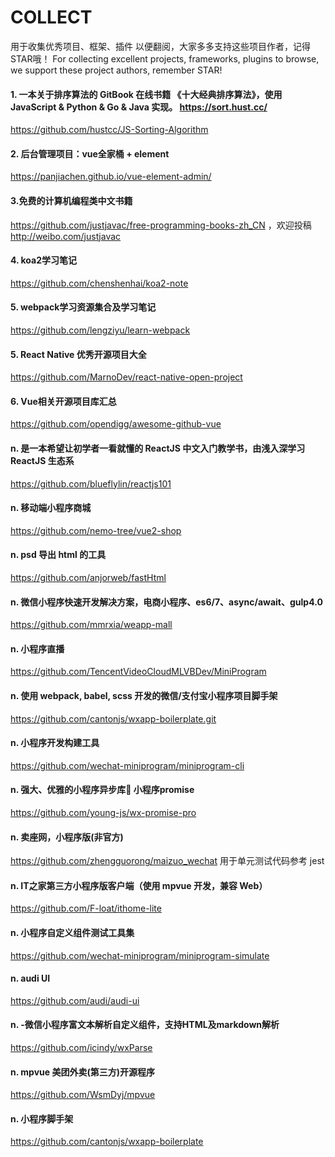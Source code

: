 # COLLECT
用于收集优秀项目、框架、插件 以便翻阅，大家多多支持这些项目作者，记得STAR哦！
For collecting excellent projects, frameworks, plugins to browse, we support these project authors, remember STAR!

#### 1. 一本关于排序算法的 GitBook 在线书籍 《十大经典排序算法》，使用 JavaScript & Python & Go & Java 实现。 https://sort.hust.cc/
https://github.com/hustcc/JS-Sorting-Algorithm

#### 2. 后台管理项目：vue全家桶 + element 
https://panjiachen.github.io/vue-element-admin/

#### 3.免费的计算机编程类中文书籍 
https://github.com/justjavac/free-programming-books-zh_CN ，欢迎投稿 http://weibo.com/justjavac

#### 4. koa2学习笔记
https://github.com/chenshenhai/koa2-note

#### 5. webpack学习资源集合及学习笔记
https://github.com/lengziyu/learn-webpack

#### 5. React Native 优秀开源项目大全
https://github.com/MarnoDev/react-native-open-project

#### 6. Vue相关开源项目库汇总
https://github.com/opendigg/awesome-github-vue

#### n. 是一本希望让初学者一看就懂的 ReactJS 中文入门教学书，由浅入深学习 ReactJS 生态系
https://github.com/blueflylin/reactjs101

#### n. 移动端小程序商城
https://github.com/nemo-tree/vue2-shop

#### n. psd 导出 html 的工具
https://github.com/anjorweb/fastHtml

#### n. 微信小程序快速开发解决方案，电商小程序、es6/7、async/await、gulp4.0
https://github.com/mmrxia/weapp-mall

#### n. 小程序直播
https://github.com/TencentVideoCloudMLVBDev/MiniProgram

#### n. 使用 webpack, babel, scss 开发的微信/支付宝小程序项目脚手架
https://github.com/cantonjs/wxapp-boilerplate.git

#### n. 小程序开发构建工具
https://github.com/wechat-miniprogram/miniprogram-cli

#### n. 强大、优雅的小程序异步库:rocket: 小程序promise
https://github.com/young-js/wx-promise-pro

#### n. 卖座网，小程序版(非官方) 
https://github.com/zhengguorong/maizuo_wechat
用于单元测试代码参考 jest

#### n. IT之家第三方小程序版客户端（使用 mpvue 开发，兼容 Web）
https://github.com/F-loat/ithome-lite

#### n. 小程序自定义组件测试工具集 
https://github.com/wechat-miniprogram/miniprogram-simulate

#### n. audi UI
https://github.com/audi/audi-ui

#### n. -微信小程序富文本解析自定义组件，支持HTML及markdown解析 
https://github.com/icindy/wxParse

#### n.  mpvue 美团外卖(第三方)开源程序
https://github.com/WsmDyj/mpvue

#### n.  小程序脚手架
https://github.com/cantonjs/wxapp-boilerplate
